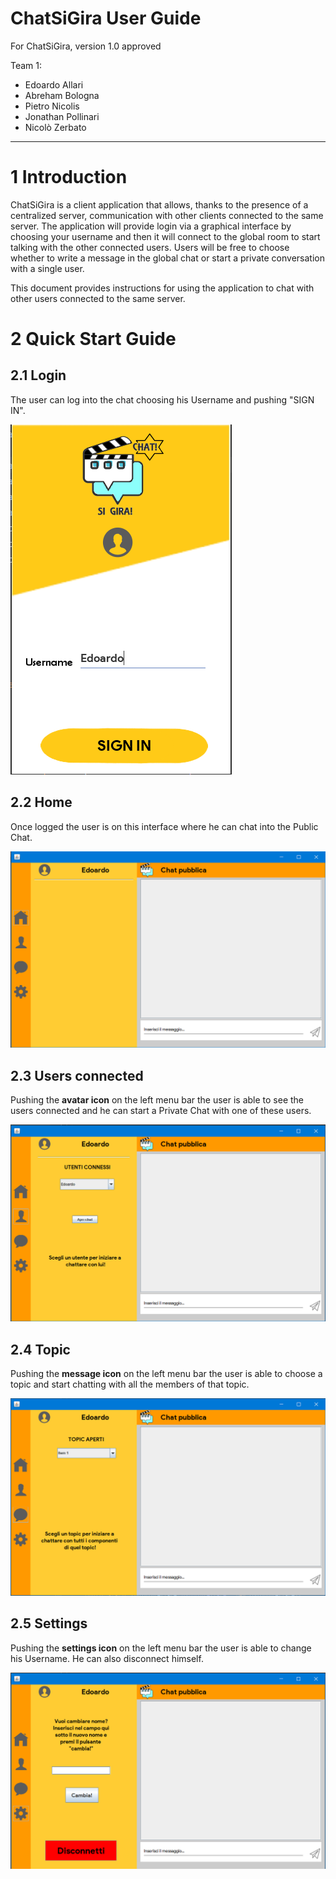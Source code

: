<h1> ChatSiGira User Guide </h1>

For ChatSiGira, version 1.0 approved <br>

Team 1:
- Edoardo Allari 
- Abreham Bologna
- Pietro Nicolis
- Jonathan Pollinari
- Nicolò Zerbato
---



# 1  Introduction

ChatSiGira is a client application that allows, thanks to the presence of a centralized server, communication with other clients connected to the same server. The application will provide login via a graphical interface by choosing your username and then it will connect to the global room to start talking with the other connected users. Users will be free to choose whether to write a message in the global chat or start a private conversation with a single user.

This document provides instructions for using the application to chat with other users connected to the same server.

# 2 Quick Start Guide

## 2.1 Login

The user can log into the chat choosing his Username and pushing "SIGN IN".

![a](https://github.com/teddyedo/2020_5EI_team1_Allari/blob/master/docs/Immagini/Login2.PNG?raw=true)

## 2.2 Home

Once logged the user is on this interface where he can chat into the Public Chat.

![b](https://github.com/teddyedo/2020_5EI_team1_Allari/blob/master/docs/Immagini/MainInterface.PNG?raw=true)

## 2.3 Users connected

Pushing the **avatar icon** on the left menu bar the user is able to see the users connected and he can start a Private Chat with one of these users.

![c](https://github.com/teddyedo/2020_5EI_team1_Allari/blob/master/docs/Immagini/MainInterface2.PNG?raw=true)

## 2.4  Topic

Pushing the **message icon** on the left menu bar the user is able to choose a topic and start chatting with all the members of that topic.

![d](https://github.com/teddyedo/2020_5EI_team1_Allari/blob/master/docs/Immagini/Mainterface3.PNG?raw=true)

## 2.5 Settings

Pushing the **settings icon** on the left menu bar the user is able to change his Username.
He can also disconnect himself.

![e](https://github.com/teddyedo/2020_5EI_team1_Allari/blob/master/docs/Immagini/MainInterface4.PNG?raw=true)
